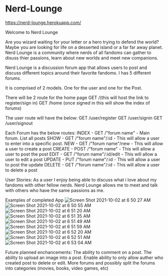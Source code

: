 # Nerd-Lounge

https://nerd-lounge.herokuapp.com/

Welcome to Nerd Lounge

Are you wizard waiting for your letter or a hero trying to defend the world? Maybe you are looking for life on a desserted island or a far far away planet. Nerd Lounge is a community where nerds of all fandoms can gather to disuss thier passions, learn about new worlds and meet new companions.

Nerd Lounge is a discussion forum app that allows users to post and discuss different topics around their favorite fandoms. I has 5 different forums.

It is comprised of  2 models. One for the user and one for the Post.

There will be 2 route for the home page
GET /(this will host the link to register/sign in)
GET /home (once signed in this will show the index of forums)

The user route will have the below:
GET /user/register
GET /user/signin
GET /user/signout

Each Forum has the below routes:
INDEX - GET /"forum name" - Main forum. List all posts
SHOW - GET /"forum name"/:id - This will allow a user to enter into a specific post.
NEW - GET /"forum name"/new - This will allow a user to create a post
CREATE - POST /"forum name" - This will allow a user to post the post
EDIT - GET /"forum name"/:id/edit - This will allow a user to edit a post
UPDATE - PUT /"forum name"/:id - This will allow a user to post the update
DELETE - GET /"forum name"/:id - This will allow a user to delete a post

User Stories:
As a user I enjoy being able to discuss what i love about my fandoms with other fellow nerds. Nerd Lounge allows me to meet and talk with others who have the same passions as me.

Examples of completed App
![Screen Shot 2021-10-02 at 6 50 27 AM](https://user-images.githubusercontent.com/85913543/135719733-a01aa428-90b9-4241-8814-d7e3be336bd4.png)
![Screen Shot 2021-10-02 at 6 50 55 AM](https://user-images.githubusercontent.com/85913543/135719772-e8e6bf14-6cab-4da0-be21-769bade18838.png)
![Screen Shot 2021-10-02 at 6 51 20 AM](https://user-images.githubusercontent.com/85913543/135719776-3c6fc9b5-81c8-4ba1-8d02-88556b5e729b.png)
![Screen Shot 2021-10-02 at 6 51 35 AM](https://user-images.githubusercontent.com/85913543/135719779-427ea222-478f-4485-9ba9-96d97397d324.png)
![Screen Shot 2021-10-02 at 6 51 49 AM](https://user-images.githubusercontent.com/85913543/135719781-215e1f7f-d75d-4225-a214-5c2ea49fe7c0.png)
![Screen Shot 2021-10-02 at 6 51 59 AM](https://user-images.githubusercontent.com/85913543/135719784-72a17dea-38ed-439d-b7f9-18e12ee9f602.png)
![Screen Shot 2021-10-02 at 6 52 20 AM](https://user-images.githubusercontent.com/85913543/135719788-d1c32226-66fa-4322-98fb-b8ee54d64567.png)
![Screen Shot 2021-10-02 at 6 52 51 AM](https://user-images.githubusercontent.com/85913543/135719792-8d9af447-2dda-4226-8417-eea9edd6d6ce.png)
![Screen Shot 2021-10-02 at 6 53 04 AM](https://user-images.githubusercontent.com/85913543/135719795-dea07118-f24d-4c55-99f2-ab0f06d083ff.png)

Future planned enchancements:
The ability to comment on a post.
The ability to upload an image into a post.
Enable ability to only allow auther who created post to delete or edit.
More forums and possibly split the forums into categories (movies, books, video games, etc)
